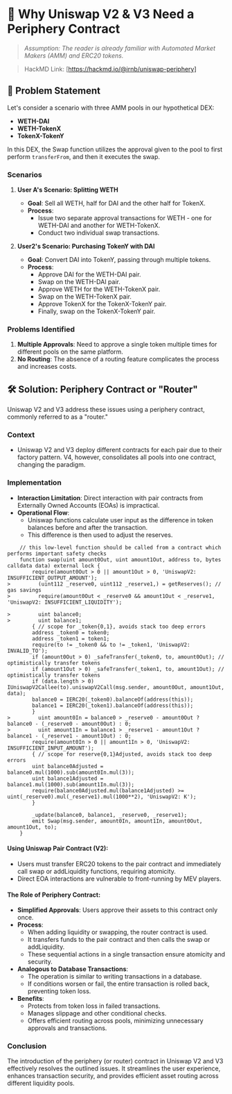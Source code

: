 # 🔄 Why Uniswap V2 & V3 Need a Periphery Contract

> *Assumption: The reader is already familiar with Automated Market Makers (AMM) and ERC20 tokens.*

> HackMD Link: [https://hackmd.io/@irnb/uniswap-periphery]


## 🧩 Problem Statement

Let's consider a scenario with three AMM pools in our hypothetical DEX:

- **WETH-DAI**
- **WETH-TokenX**
- **TokenX-TokenY**

In this DEX, the Swap function utilizes the approval given to the pool to first perform `transferFrom`, and then it executes the swap.

### Scenarios

1. **User A's Scenario: Splitting WETH**
   - **Goal**: Sell all WETH, half for DAI and the other half for TokenX.
   - **Process**: 
     - Issue two separate approval transactions for WETH - one for WETH-DAI and another for WETH-TokenX.
     - Conduct two individual swap transactions.

2. **User2's Scenario: Purchasing TokenY with DAI**
   - **Goal**: Convert DAI into TokenY, passing through multiple tokens.
   - **Process**: 
     - Approve DAI for the WETH-DAI pair.
     - Swap on the WETH-DAI pair.
     - Approve WETH for the WETH-TokenX pair.
     - Swap on the WETH-TokenX pair.
     - Approve TokenX for the TokenX-TokenY pair.
     - Finally, swap on the TokenX-TokenY pair.

### Problems Identified

1. **Multiple Approvals**: Need to approve a single token multiple times for different pools on the same platform.
2. **No Routing**: The absence of a routing feature complicates the process and increases costs.

## 🛠️ Solution: Periphery Contract or "Router"

Uniswap V2 and V3 address these issues using a periphery contract, commonly referred to as a "router."

### Context

- Uniswap V2 and V3 deploy different contracts for each pair due to their factory pattern. V4, however, consolidates all pools into one contract, changing the paradigm.

### Implementation

- **Interaction Limitation**: Direct interaction with pair contracts from Externally Owned Accounts (EOAs) is impractical.
- **Operational Flow**:
  - Uniswap functions calculate user input as the difference in token balances before and after the transaction.
  - This difference is then used to adjust the reserves.

```
    // this low-level function should be called from a contract which performs important safety checks
    function swap(uint amount0Out, uint amount1Out, address to, bytes calldata data) external lock {
        require(amount0Out > 0 || amount1Out > 0, 'UniswapV2: INSUFFICIENT_OUTPUT_AMOUNT');
>         (uint112 _reserve0, uint112 _reserve1,) = getReserves(); // gas savings
>         require(amount0Out < _reserve0 && amount1Out < _reserve1, 'UniswapV2: INSUFFICIENT_LIQUIDITY');

>         uint balance0;
>         uint balance1;
        { // scope for _token{0,1}, avoids stack too deep errors
        address _token0 = token0;
        address _token1 = token1;
        require(to != _token0 && to != _token1, 'UniswapV2: INVALID_TO');
        if (amount0Out > 0) _safeTransfer(_token0, to, amount0Out); // optimistically transfer tokens
        if (amount1Out > 0) _safeTransfer(_token1, to, amount1Out); // optimistically transfer tokens
        if (data.length > 0) IUniswapV2Callee(to).uniswapV2Call(msg.sender, amount0Out, amount1Out, data);
        balance0 = IERC20(_token0).balanceOf(address(this));
        balance1 = IERC20(_token1).balanceOf(address(this));
        }
>         uint amount0In = balance0 > _reserve0 - amount0Out ? balance0 - (_reserve0 - amount0Out) : 0;
>         uint amount1In = balance1 > _reserve1 - amount1Out ? balance1 - (_reserve1 - amount1Out) : 0;
        require(amount0In > 0 || amount1In > 0, 'UniswapV2: INSUFFICIENT_INPUT_AMOUNT');
        { // scope for reserve{0,1}Adjusted, avoids stack too deep errors
        uint balance0Adjusted = balance0.mul(1000).sub(amount0In.mul(3));
        uint balance1Adjusted = balance1.mul(1000).sub(amount1In.mul(3));
        require(balance0Adjusted.mul(balance1Adjusted) >= uint(_reserve0).mul(_reserve1).mul(1000**2), 'UniswapV2: K');
        }

        _update(balance0, balance1, _reserve0, _reserve1);
        emit Swap(msg.sender, amount0In, amount1In, amount0Out, amount1Out, to);
    }
```
#### Using Uniswap Pair Contract (V2):
- Users must transfer ERC20 tokens to the pair contract and immediately call swap or addLiquidity functions, requiring atomicity.
- Direct EOA interactions are vulnerable to front-running by MEV players.

#### The Role of Periphery Contract:
- **Simplified Approvals**: Users approve their assets to this contract only once.
- **Process**:
  - When adding liquidity or swapping, the router contract is used.
  - It transfers funds to the pair contract and then calls the swap or addLiquidity.
  - These sequential actions in a single transaction ensure atomicity and security.
- **Analogous to Database Transactions**:
  - The operation is similar to writing transactions in a database.
  - If conditions worsen or fail, the entire transaction is rolled back, preventing token loss.
- **Benefits**:
  - Protects from token loss in failed transactions.
  - Manages slippage and other conditional checks.
  - Offers efficient routing across pools, minimizing unnecessary approvals and transactions.

### Conclusion

The introduction of the periphery (or router) contract in Uniswap V2 and V3 effectively resolves the outlined issues. It streamlines the user experience, enhances transaction security, and provides efficient asset routing across different liquidity pools.
